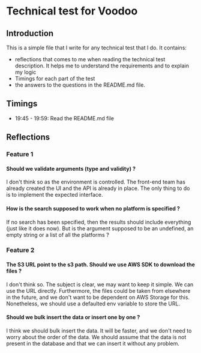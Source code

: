 # Technical test for Voodoo

## Introduction

This is a simple file that I write for any technical test that I do.
It contains:
- reflections that comes to me when reading the technical test description. It helps me to understand the requirements and to explain my logic
- Timings for each part of the test
- the answers to the questions in the README.md file.

## Timings
- 19:45 - 19:59: Read the README.md file

## Reflections

### Feature 1

#### Should we validate arguments (type and validity) ?
I don't think so as the environment is controlled. The front-end team has already created the UI and the API is already in place. The only thing to do is to implement the expected interface.

#### How is the search supposed to work when no platform is specified ?
If no search has been specified, then the results should include everything (just like it does now).
But is the argument supposed to be an undefined, an empty string or a list of all the platforms ?

### Feature 2
#### The S3 URL point to the s3 path. Should we use AWS SDK to download the files ?
I don't think so. The subject is clear, we may want to keep it simple. We can use the URL directly.
Furthermore, the files could be taken from elsewhere in the future, and we don't want to be dependent on AWS Storage for this.
Nonetheless, we should use a defaulted env variable to store the URL.

#### Should we bulk insert the data or insert one by one ?
I think we should bulk insert the data. It will be faster, and we don't need to worry about the order of the data.
We should assume that the data is not present in the database and that we can insert it without any problem.

